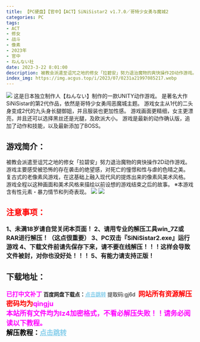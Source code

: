 ```yaml
---
title: 【PC硬盘】【官中】【ACT】SiNiSistar2 v1.7.0／哥特少女勇与魔城2
categories: PC
tags:
- ACT
- 修女
- 战斗
- 像素
- 2023年
- 官中
- ねんない社
date: 2023-3-22 8:01:00
description: 被教会派遣至诅咒之地的修女「拉碧安」努力退治魔物的爽快操作2D动作游戏。游戏主要感受被恐怖的存在袭击的绝望感，对死亡的憧憬和性与虐的色晴之美。复古式的老像素风游戏，在这基础上融入现代风的提炼出来的像素风美术风格。游戏全程以这种画面和美术风格来描绘以前设想的游戏结束之后的故事。※本游戏含有性元素・暴力情节和列奇表现。
index_img: https://img.acgus.top/i/2023/07/0231a21997085217.webp
---
```

![](https://img.acgus.top/i/2023/07/0231a21997085217.webp)
这是日本独立制作人【ねんない】制作的一款UNITY动作游戏。
是著名大作SiNiSistar的第2代作品，依然是哥特少女勇闯恶魔城主题。
游戏女主从1代的二头身变成2代的九头身长腿御姐，并且服装也更加性感。
游戏画面更精细，女主更漂亮，并且还可以选择黑丝还是光腿，及欧派大小。
游戏是最新的动作确认版，追加了动作和技能，以及最新添加了BOSS。

## 游戏简介：
被教会派遣至诅咒之地的修女「拉碧安」努力退治魔物的爽快操作2D动作游戏。
游戏主要感受被恐怖的存在袭击的绝望感，对死亡的憧憬和性与虐的色晴之美。
复古式的老像素风游戏，在这基础上融入现代风的提炼出来的像素风美术风格。
游戏全程以这种画面和美术风格来描绘以前设想的游戏结束之后的故事。
※本游戏含有性元素・暴力情节和列奇表现。
![](https://img.acgus.top/i/2023/07/40a5617b82085219.webp)
![](https://img.acgus.top/i/2023/07/d03637e9b9085220.webp)





## <font color=#FF0000 >注意事项：</font>
<font size=3><b>1、未满18岁请自觉关闭本页面！
2、请用专业的解压工具win_7Z或RAR进行解压！（这点很重要）
3、PC双击『SiNiSistar2.exe』运行游戏
4、下载文件前请先保存下来，请不要在线解压！！！这样会导致文件被封，对你也没好处！！！
5、有能力请支持正版！</b></font>

## 下载地址：
<font color=#FF00FF size=3><b>已打中文补丁</b></font>
<b>百度网盘下载点：</b><a href="https://pan.baidu.com/s/14NIbAZd2P3rH98RxEaOYRA?pwd=gj6d" style="color: #87CEEB;"><b>点击跳转</b></a> 提取码:gj6d
<a style="padding: 0" href="https://post.qingju.org/AD/"><img style="max-width:100%" src="https://img.acgus.top/i/2024/07/478f689b8021d8d499ab43d21acf137a.gif" alt=""></a>
<b><font color=#FF0000 size=4>网站所有资源解压密码均为</b></font><b><font color=#FF00FF size=4>qingju</font><font color=#FF0000 ></font></b><br><b><font color=#FF00FF size=4>本站所有文件均为lz4加密格式，不看必解压失败！！请务必阅读以下教程。</b></font><br><b><font color=#000 size=4>解压教程：</b><a href="https://post.qingju.org/tutorial/000/" style="color: #87CEEB;"><b>点击跳转</b></a>

